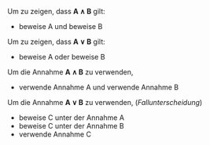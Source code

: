Um zu zeigen, dass **A ∧ B** gilt:
- beweise A     und     beweise B

Um zu zeigen, dass **A ∨ B** gilt:
- beweise A     oder     beweise B

Um die Annahme **A ∧ B** zu verwenden,
- verwende Annahme A     und     verwende Annahme B

Um die Annahme **A ∨ B** zu verwenden, (*Fallunterscheidung*)
- beweise C unter der Annahme A 
- beweise C unter der Annahme B  
- verwende Annahme C